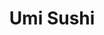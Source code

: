 ---
layout: place
title: Umi Sushi
permalink: /california/modesto/umi-sushi.html
stateAbbr: CA
stateName: California
cityName: Modesto
seo:
  type: restaurant
  links: null
place_id: ChIJHaXYaKBXkIARRdC0kyzHi1s
photos:
  - name: >-
      places/ChIJHaXYaKBXkIARRdC0kyzHi1s/photos/AeeoHcLIk9LA8PsBW6EjDnOPGD7EvRfz1NKuUnx8AW2rvAHNknhbvcW78qaelyQqdT234T7phBO3rerOf3wByRav393GrUpdYHnPtUm9H_t_0M19CHgb-6KkRT126jX2YgmkL8oqJOqYy6BVUvI7eVT4p0Cds1egJmGe35nTU3hbnhRHaiqJRt02A-Pff0PraZ3OGu74EQ8YX1kPChShQlmjY_hshDVWhQDJ_UQm9j8kHGNowza6XPHJ2-qBjU9MgHthPvQTZ3-T9iUlKhd_togksO5q5jKz73CqFVwVIv8flffaxG-0j7OBrGNGQd8rKc4_njauU1jEfOVciy58ZbS46ptJvRmFtZiVK9lEAtCob8WSqIe7zupsJCLxrGtdiDux_cgLRMs29QqCLIW4MIEPwA1Lz-I3d5JR3qf6T0liiyL3eS-S
    widthPx: 1400
    heightPx: 900
    authorAttributions:
      - displayName: Keith Simonian
        uri: https://maps.google.com/maps/contrib/103130935285451852167
        photoUri: >-
          https://lh3.googleusercontent.com/a-/ALV-UjXq3NR64cAfjRxj9DJ6CzdRnWTKBiGWem9TUi2wcZpAlRwK-pbl=s100-p-k-no-mo
    flagContentUri: >-
      https://www.google.com/local/imagery/report/?cb_client=maps_api_places.places_api&image_key=!1e10!2sCIHM0ogKEICAgICt3d2R1wE&hl=en-US
    googleMapsUri: >-
      https://www.google.com/maps/place//data=!3m4!1e2!3m2!1sCIHM0ogKEICAgICt3d2R1wE!2e10!4m2!3m1!1s0x809057a068d8a51d:0x5b8bc72c93b4d045
  - name: >-
      places/ChIJHaXYaKBXkIARRdC0kyzHi1s/photos/AeeoHcI3dh8UCnmDA20SvsCpeXDyTerJZkYYVQ9wfq-YQxTPKFCGpnoyNTl0-NXclpKIpSW3Ajj9nh8f3SyLiBJJ5JtBRnc-KThh7ejET9dePMGthmn8AFPHH4o3vm5UFNy538qYfbMIg5BqmFh55ZFr4oHoGrRH_Ywt9OZrox9-SJ6brkPOcIsHY9f7fqOxE-EbZ8FPwdzdimjuUXe7jXuaU1_ms1GyzWZm09z9vr0ZYZWC6B61mqWAaKfXHtlWANR0hBxPME6nyqgeZrNKNl4_4pglC3QYDzn4UBORvBZPspY00agStLbZIwOENm1WNZQRDzptzuDwtfmwPUcXFAUwXH0-lIryXvZykaYAyADGI6ay_g3H_fj0YC6ySD0cr-hVxXTeiRqL5M4OGoMjsI6d7GlCYutS03yHXBMvznTQs1qhKg
    widthPx: 3024
    heightPx: 4032
    authorAttributions:
      - displayName: Rochelle R
        uri: https://maps.google.com/maps/contrib/108238762459704705349
        photoUri: >-
          https://lh3.googleusercontent.com/a-/ALV-UjUB6QLM3gSoBxTGlqCXTSsqb8ZgbySwuOqqlvAdrTQd2NXxvZDr=s100-p-k-no-mo
    flagContentUri: >-
      https://www.google.com/local/imagery/report/?cb_client=maps_api_places.places_api&image_key=!1e10!2sCIHM0ogKEICAgICrw6GjRA&hl=en-US
    googleMapsUri: >-
      https://www.google.com/maps/place//data=!3m4!1e2!3m2!1sCIHM0ogKEICAgICrw6GjRA!2e10!4m2!3m1!1s0x809057a068d8a51d:0x5b8bc72c93b4d045
  - name: >-
      places/ChIJHaXYaKBXkIARRdC0kyzHi1s/photos/AeeoHcJDXdLFgfBrobA62AqgqH22Yu5XZbh7q4-yp_2AMHcc41IjJ6HMLxl90ecrz-leGpUxcVFBGH23DJeE1Ud1aHZWUWrv_AM1q5Cq4tbE-0iGxzA0RDnHFA-pkBxeOH72slPglctpKLJKZfY4U0Qx7i3u0bsXCGGIMbeglnINJrBk88cgSVFUIMnoxKPN-6vU6hTFND8R4GdSBEMQvx0t1WXw6huPySAEV5OWHkyVCh6d2VfUmfWEcm147ENnBjDN-j33-x2NPcfVauUfu8CkB72hG3f_z8exUiKPXW0olS2x5BPZ-4BC1PYyoaWoHj75sElol5PdQVDK2FzukACuFJZu3DZ-bAuVsNJFMD5gfHkwszdONDzwcGoH4_GxvwQc55Vhj9AsZQz6KQ5-n-MePMdw2_eNojMJXTrnqm6TwdH3g_ZE
    widthPx: 4000
    heightPx: 3000
    authorAttributions:
      - displayName: carolynn mumov5@aol.com
        uri: https://maps.google.com/maps/contrib/100046003281129415881
        photoUri: >-
          https://lh3.googleusercontent.com/a/ACg8ocJWd9PjyrN3QA89rZBNII2s7ncnzi4C4lsC536ftzeC2YqqmQ=s100-p-k-no-mo
    flagContentUri: >-
      https://www.google.com/local/imagery/report/?cb_client=maps_api_places.places_api&image_key=!1e10!2sCIHM0ogKEICAgIC6hdH29AE&hl=en-US
    googleMapsUri: >-
      https://www.google.com/maps/place//data=!3m4!1e2!3m2!1sCIHM0ogKEICAgIC6hdH29AE!2e10!4m2!3m1!1s0x809057a068d8a51d:0x5b8bc72c93b4d045
  - name: >-
      places/ChIJHaXYaKBXkIARRdC0kyzHi1s/photos/AeeoHcJWS_gJxKMkLwBq-4JoRzUnzJl9SuVgjhRHjlZfbOcQqbwtTo3GmhUnmNb90UcRYGdfmvkFgtw2IwOurbHG6e9VlQjegrx8Js-cQkImoEseJeaB0BfRFNpJ_qor_mZiBoCm8wsssopHSGIj6lYC5NmrHSSbr_ZP-ucFjXQnCF9xh5zMbg7KlJ84yPvfd2rIyl1WoDVjFCfGEhDYAS0kZGyEUgRHu-apOwSegKrzmE6byIaY3SA3QgKyoX5I3ndT2W248g4dexTW7Nz-1NH7p1LYFqw8DZGkIoR2ODk-3ac7eQ6cn5l8jKXF9B1PjhK15EVyHHb0-yHqMj0m1CKfCfT24kc9SZA5kF2ZArrYMcZgDlcrrNAhZN7iVONToZNf5bGKIJOJJ-CqUfPpTcLkodhwTRaNHFh4RTH2znvKbH9SJ0rV
    widthPx: 4608
    heightPx: 3456
    authorAttributions:
      - displayName: Rob Rank
        uri: https://maps.google.com/maps/contrib/105867605006981669569
        photoUri: >-
          https://lh3.googleusercontent.com/a-/ALV-UjWe3XE5cfTSKnfq_aRjiOdblANr9l2wj6UxHEqCncJonMbTIq7y=s100-p-k-no-mo
    flagContentUri: >-
      https://www.google.com/local/imagery/report/?cb_client=maps_api_places.places_api&image_key=!1e10!2sCIHM0ogKEICAgICK8P_F_wE&hl=en-US
    googleMapsUri: >-
      https://www.google.com/maps/place//data=!3m4!1e2!3m2!1sCIHM0ogKEICAgICK8P_F_wE!2e10!4m2!3m1!1s0x809057a068d8a51d:0x5b8bc72c93b4d045
  - name: >-
      places/ChIJHaXYaKBXkIARRdC0kyzHi1s/photos/AeeoHcKZ7C_NQj5HSbtUcu7EigHhGLBlBbIKML8ZBse-qFjaFXGZsslHjUSNgWd5ciWiWhuJQR-36YzTxBi4nlrwJlM1f2uW7HWA2DANFn9FUOy7q_jNfEoxVB-1cVYkIXbDcWJMJbV1klYQ-w0UVSKGrdGWtvYde81v2aTxBvqk5-KCn5M8miWHnEoNe9by_8CVazviEkuo5OVdDj0evybVMy3MzTLOvuwI2wb3sR_Gq_-Y3jUL3vNjnsP7yTgOcTywZAmBJlN26GYfMYr8fFqUF53wYyVXm0euExNnfQ5EWw1gZZ_uRJe6JFxZkVdm2koxQYuK58mUV2qqnZKJg2AWoDHxf833d1AHh5ChFQdNZFry_tJWmo6bydw7Jm3-Vau2KV3Kn7-EZ9ypFxv45bEm1_WeBOGZMA9XNOj_od7LO-tRLw
    widthPx: 2268
    heightPx: 2268
    authorAttributions:
      - displayName: Gabe R
        uri: https://maps.google.com/maps/contrib/108737208732105166792
        photoUri: >-
          https://lh3.googleusercontent.com/a-/ALV-UjV8isFBChmMK0-oGQYe3uH2s1Hj11pSwNunMXXQ837OZL-1Cjo=s100-p-k-no-mo
    flagContentUri: >-
      https://www.google.com/local/imagery/report/?cb_client=maps_api_places.places_api&image_key=!1e10!2sCIHM0ogKEICAgIDshs_EWA&hl=en-US
    googleMapsUri: >-
      https://www.google.com/maps/place//data=!3m4!1e2!3m2!1sCIHM0ogKEICAgIDshs_EWA!2e10!4m2!3m1!1s0x809057a068d8a51d:0x5b8bc72c93b4d045
  - name: >-
      places/ChIJHaXYaKBXkIARRdC0kyzHi1s/photos/AeeoHcKLSqX5cv61nFvti9XYj15DMtVQ4UqTiGeD8dq1YhRTVCSk6FlNk7ihw7aL7hxAp-VLve-wcx3NR97ApXdEXM_uTgW0dNm_guyPszK2gDcv1xYWpwObUXgP_cYE50RgmK_tnzfkIPa__P2N8FFGq3mTqNKMYCNsl93L0V3POtqAUn31iFMFrzHQg0xYtcL2HBmCiUkR4l9IN39tanIFbZSCUdG5CRD3sEOYNsq9bjEfCVVjtj2puOIrj_84-ch0GG_-t2nIEeOVmqm1ZvT4DvDoT6_YVU007JhQMERhx-CPT335E9RG1gtta5xfSr7wTLfdpEgvLdp-5X5CCZBomlkIYioSTia-uDv0tFB_3Umy38cmaGasYFAfDpYIGm2G11nHPgIJGjvFMNep-6Dyjf4yFpNuUYJbFoMo43yMH_arDlOC
    widthPx: 3024
    heightPx: 4032
    authorAttributions:
      - displayName: Philip Solomon
        uri: https://maps.google.com/maps/contrib/117882976020543409604
        photoUri: >-
          https://lh3.googleusercontent.com/a-/ALV-UjUVdy-aOfk0ylG6CzrWG43An43y50wMA4fUQftZ9b1tlByeloOM=s100-p-k-no-mo
    flagContentUri: >-
      https://www.google.com/local/imagery/report/?cb_client=maps_api_places.places_api&image_key=!1e10!2sCIHM0ogKEICAgICejr73iAE&hl=en-US
    googleMapsUri: >-
      https://www.google.com/maps/place//data=!3m4!1e2!3m2!1sCIHM0ogKEICAgICejr73iAE!2e10!4m2!3m1!1s0x809057a068d8a51d:0x5b8bc72c93b4d045
  - name: >-
      places/ChIJHaXYaKBXkIARRdC0kyzHi1s/photos/AeeoHcKm44Tgy7N9EMUwy4EPvMxBb5EZOEqxcbsQncJdYEeWysTwjD3B5jB0oKTFy0UI_Gtha8FIE93304dkYAYHBQtQ7jfWKvhhyV43m3xXtes-o8UYGlssMi5YCQfZNyhOETnmYZrQ15Qsm6g05i_BREAISsl0GVmXgasBRLmcH5uTzHUyhU-Y8Vq3WE75tCpY2WPUfqKs4jV_k9JTim8kH9FZg0hOyee7qH9G8lNcmJQ2q6EBUayTHvaWxB-YQEtjRR1Htn2sLF994uBhbQJ8ktUUXuI1MohvtAQXZY1_3-ActCLf2dlysmk79fbHZxLtZ70EHwWclGpgYZSSCLPwwDnLXBJjNmx5Y0Lwo8xHNgtRMhR9v2A3Ms2KBdRnUSnWYeniW3RZJlkJHpo0VRvtHIfaebf40LlnBpZT8kM30M7TLw
    widthPx: 3024
    heightPx: 4032
    authorAttributions:
      - displayName: Scot Meeker
        uri: https://maps.google.com/maps/contrib/113467907916969275635
        photoUri: >-
          https://lh3.googleusercontent.com/a-/ALV-UjXLRmynJ-WOowLJit0h2E_7R8kcUOf7j4KO_aLUkgkI-JVfq7dl5Q=s100-p-k-no-mo
    flagContentUri: >-
      https://www.google.com/local/imagery/report/?cb_client=maps_api_places.places_api&image_key=!1e10!2sCIHM0ogKEICAgICZ1veUJQ&hl=en-US
    googleMapsUri: >-
      https://www.google.com/maps/place//data=!3m4!1e2!3m2!1sCIHM0ogKEICAgICZ1veUJQ!2e10!4m2!3m1!1s0x809057a068d8a51d:0x5b8bc72c93b4d045
  - name: >-
      places/ChIJHaXYaKBXkIARRdC0kyzHi1s/photos/AeeoHcKfADIq42UXPwpqzjq2YOTndYYk283J7OZDp6On7T2B3Fzryw-K8ARdojhMQ_T-mng7nRdzYryWQpLw2xbUBgsXcCOH5Js_-e23TweCj2XhO8d35jxUJGCrwQSnFAk6DxNFXEqbwRtHT0siIK7cvvSAgI64C0_Gftpf66olXJHH0KtvNmJm8YoIwftZHX7Ru4Rj9c6nZ5G3YK4dVYvPX7NrXAXUMKYbmaexJVjRgLhIHOO6FJkM-J3LnCXsNfWD7uQvdADfuLoQ4V9poSMji42CUYprcyl5MHqZjwz_v_agMzZp5_BgogFygnh3B5WflpbHhy5nFK4M_W_pE6OWsIO5Bf4T1eKRRiCqaGCYdZu9JCUgVgRW9IPgIml993Uk0ay2V-viqjsmIjujPxOLkBImWUVfz1xHbkz7bjTXlkU
    widthPx: 4800
    heightPx: 3600
    authorAttributions:
      - displayName: Jose Miguel Jimenez
        uri: https://maps.google.com/maps/contrib/108719317783957682967
        photoUri: >-
          https://lh3.googleusercontent.com/a/ACg8ocL44UUw_SzRwlLqYSkKw2Jwj2xKSxJz9cieHmFJsyfdBcHQTw=s100-p-k-no-mo
    flagContentUri: >-
      https://www.google.com/local/imagery/report/?cb_client=maps_api_places.places_api&image_key=!1e10!2sCIHM0ogKEICAgIDalNvcDg&hl=en-US
    googleMapsUri: >-
      https://www.google.com/maps/place//data=!3m4!1e2!3m2!1sCIHM0ogKEICAgIDalNvcDg!2e10!4m2!3m1!1s0x809057a068d8a51d:0x5b8bc72c93b4d045
  - name: >-
      places/ChIJHaXYaKBXkIARRdC0kyzHi1s/photos/AeeoHcI3IzTZ7gWAMJW4fPLR6ymgGoEHwVljN9RsMQMiI6XY9wZr4Ug_qiRth-3G2mmF-rr9g5s8Hu8YVBVUKPo8TJ9ozrx_69zmjCAzlM644DCQ6P0aFNfc4LSRVyxrSNprPsVD5vVUHVaYREQ8S0kzmGytS94aLTFh_V8ht2Ox5aHwmXeVe5ks9VnnQAV_Hy7rBfWXYj_GUxkNWC5TqiwsqxioohIHfRHG2BbClXNx7ey5H4WK-WIzHrUpyjgJGN4sS9Gyd0MGbNhi5sBrjlMnhSpeoZLv0nPP_UvTzry2LsNN2_SohDco0nDtfLujyqUIr1LC0mgKa9rvoy76sP1-7tUwIePGMejlEeJa8yWESD0TlcTlnDytuM_9y6cRlHxoSfHkteiyGmcAUN5gnNpik_qauETMlmSt2nu_XsxDai6HCg
    widthPx: 4032
    heightPx: 2268
    authorAttributions:
      - displayName: Gabe R
        uri: https://maps.google.com/maps/contrib/108737208732105166792
        photoUri: >-
          https://lh3.googleusercontent.com/a-/ALV-UjV8isFBChmMK0-oGQYe3uH2s1Hj11pSwNunMXXQ837OZL-1Cjo=s100-p-k-no-mo
    flagContentUri: >-
      https://www.google.com/local/imagery/report/?cb_client=maps_api_places.places_api&image_key=!1e10!2sCIHM0ogKEICAgIDshs_Ibg&hl=en-US
    googleMapsUri: >-
      https://www.google.com/maps/place//data=!3m4!1e2!3m2!1sCIHM0ogKEICAgIDshs_Ibg!2e10!4m2!3m1!1s0x809057a068d8a51d:0x5b8bc72c93b4d045
  - name: >-
      places/ChIJHaXYaKBXkIARRdC0kyzHi1s/photos/AeeoHcKN6TaLQXcBqjRdajtr3u-v9IecqPT6FvPkusKEvhGRzngI8gUQUw6RRSmoAf5nQLYTDJB8V-KiigfjNqQ28lO6a7YK0oHl9mAnbpQiJnABocEHYwtlZ5oszbJwqP9E8xpga8IbN4mYGN99hH8uo6KtyZwGez-Pl7lsAIXJ1RDmspjqoysZvFpE_Vm-BtnDFMXO6tg1kJV36kbim0di1suGI_LnG7-IZ13BYK3kXkyEoAk6-2dgJ1EhSQ49mEj8cYjGzv6CAQ1YoU_Vd1QJXSx7kBgy0MOiQPDJTlhFTRzEo6MVemgDObZBU0MyZonaAvkoHmAFI9b0kNgTsR38i7paQqSSKc7dtNDyxdKs8ZWz4rFbkRaQZIH_Usg5uEg2HkriMbl6xJonH0CDRfnOLX6VhIzvs2x5zwQ5FV8CRJS9Dw
    widthPx: 3024
    heightPx: 2865
    authorAttributions:
      - displayName: Renari Pryderi (Red)
        uri: https://maps.google.com/maps/contrib/117016841470317413572
        photoUri: >-
          https://lh3.googleusercontent.com/a-/ALV-UjUsdDw4U7lD2uzjt4xuH04gMCqayhEviPqSxjGwnPmlJygxxmbT=s100-p-k-no-mo
    flagContentUri: >-
      https://www.google.com/local/imagery/report/?cb_client=maps_api_places.places_api&image_key=!1e10!2sCIHM0ogKEICAgICK5IqIMQ&hl=en-US
    googleMapsUri: >-
      https://www.google.com/maps/place//data=!3m4!1e2!3m2!1sCIHM0ogKEICAgICK5IqIMQ!2e10!4m2!3m1!1s0x809057a068d8a51d:0x5b8bc72c93b4d045
address: '1300 Sylvan Ave #C9, Modesto, CA 95355, USA'
street: '1300 Sylvan Ave #C9'
city: Modesto
state: CA
zip: '95355'
country: USA
neighborhood: null
latitude: '37.688389'
longitude: '-120.974998'
accessibility_options:
  wheelchairAccessibleParking: true
  wheelchairAccessibleEntrance: true
  wheelchairAccessibleRestroom: true
  wheelchairAccessibleSeating: true
business_status: OPERATIONAL
name: Umi Sushi
google_maps_links:
  directionsUri: >-
    https://www.google.com/maps/dir//''/data=!4m7!4m6!1m1!4e2!1m2!1m1!1s0x809057a068d8a51d:0x5b8bc72c93b4d045!3e0
  placeUri: https://maps.google.com/?cid=6596585073484812357
  writeAReviewUri: >-
    https://www.google.com/maps/place//data=!4m3!3m2!1s0x809057a068d8a51d:0x5b8bc72c93b4d045!12e1
  reviewsUri: >-
    https://www.google.com/maps/place//data=!4m4!3m3!1s0x809057a068d8a51d:0x5b8bc72c93b4d045!9m1!1b1
  photosUri: >-
    https://www.google.com/maps/place//data=!4m3!3m2!1s0x809057a068d8a51d:0x5b8bc72c93b4d045!10e5
primary_type: Sushi Restaurant
opening_hours:
  regular: null
  current: null
secondary_opening_hours:
  regular:
    weekdayDescriptions: null
    type: null
  current:
    weekdayDescriptions: null
    type: null
phone: null
price_level: null
price_range: null
rating: null
rating_count: 0
website: null
description: >-
  Discover Umi Sushi in Modesto, CA$$$Umi Sushi in Modesto, California, stands
  out as a relaxed destination for anyone craving authentic Japanese flavors and
  fresh seafood options. This casual eatery specializes in a diverse selection
  of sushi rolls and bento boxes, complemented by a range of beverages like
  beer, wine, and cocktails, making it an ideal spot for casual dinners or quick
  sushi outings. With its accessible features, including wheelchair-friendly
  parking and seating, the restaurant ensures a comfortable experience for all
  visitors exploring top sushi places in the area. The menu's variety appeals to
  those seeking satisfying meals that blend traditional tastes with everyday
  convenience. Whether you're searching for sushi restaurants near you, Umi
  Sushi delivers a welcoming vibe that highlights quality ingredients and
  simple, enjoyable dining.
generative_summary: >-
  Discover Umi Sushi in Modesto, CA$$$Umi Sushi in Modesto, California, stands
  out as a relaxed destination for anyone craving authentic Japanese flavors and
  fresh seafood options. This casual eatery specializes in a diverse selection
  of sushi rolls and bento boxes, complemented by a range of beverages like
  beer, wine, and cocktails, making it an ideal spot for casual dinners or quick
  sushi outings. With its accessible features, including wheelchair-friendly
  parking and seating, the restaurant ensures a comfortable experience for all
  visitors exploring top sushi places in the area. The menu's variety appeals to
  those seeking satisfying meals that blend traditional tastes with everyday
  convenience. Whether you're searching for sushi restaurants near you, Umi
  Sushi delivers a welcoming vibe that highlights quality ingredients and
  simple, enjoyable dining.
generative_disclosure: Summarized by AI using the Grok-3-Mini model.
reviews: null
review_summary: >-
  What Visitors Think of Umi Sushi$$$Folks who stop by Umi Sushi often highlight
  the fresh, flavorful rolls and generous portions that make every bite feel
  worthwhile. Many appreciate the laid-back atmosphere and efficient service,
  turning it into a reliable choice for casual get-togethers or solo meals.
  While some mention room for more options in vegetarian dishes, the overall
  consensus leans positive with praise for the authentic Japanese vibes and
  tasty combinations. It's commonly noted as a solid pick for families or groups
  looking for an easy, enjoyable spot without the fuss. If you're on the hunt
  for great sushi close to you, this place tends to leave people satisfied and
  coming back for more.
review_disclosure: Summarized by AI using the Grok-3-Mini model.
parking_options: null
payment_options: null
allow_dogs: null
curbside_pickup: null
delivery: null
dine_in: null
good_for_children: null
good_for_groups: null
good_for_sports: null
live_music: null
menu_for_children: null
outdoor_seating: null
reservable: null
restroom: null
serves_beer: null
serves_breakfast: null
serves_brunch: null
serves_cocktails: null
serves_coffee: null
serves_dinner: null
serves_dessert: null
serves_lunch: null
serves_vegetarian_food: null
serves_wine: null
takeout: null
update_category: pro
places_description: null

---